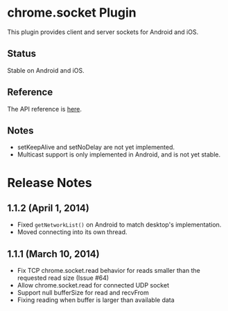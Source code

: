 # chrome.socket Plugin

This plugin provides client and server sockets for Android and iOS.

## Status

Stable on Android and iOS.

## Reference

The API reference is [here](http://developer.chrome.com/apps/socket.html).

## Notes

* setKeepAlive and setNoDelay are not yet implemented.
* Multicast support is only implemented in Android, and is not yet stable.

# Release Notes
## 1.1.2 (April 1, 2014)
- Fixed `getNetworkList()` on Android to match desktop's implementation.
- Moved connecting into its own thread.

## 1.1.1 (March 10, 2014)
- Fix TCP chrome.socket.read behavior for reads smaller than the requested read size (Issue #64)
- Allow chrome.socket.read for connected UDP socket
- Support null bufferSize for read and recvFrom
- Fixing reading when buffer is larger than available data
